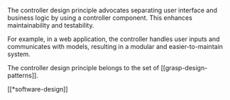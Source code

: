 The controller design principle advocates separating user interface and business logic by using a controller component. This enhances maintainability and testability. 

For example, in a web application, the controller handles user inputs and communicates with models, resulting in a modular and easier-to-maintain system.

The controller design principle belongs to the set of [[grasp-design-patterns]].

[[*software-design]]